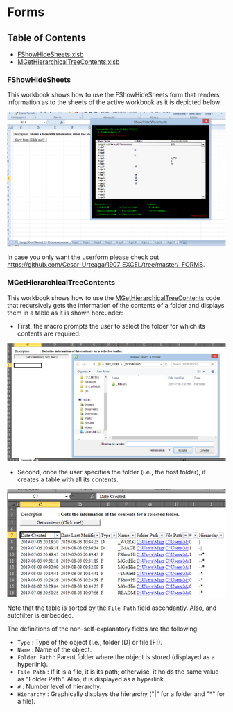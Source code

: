 <!--
  Author: Cesar Raul Urteaga-Reyesvera.
-->

# Forms

## Table of Contents

-   [FShowHideSheets.xlsb](#fshowhidesheets)
-   [MGetHierarchicalTreeContents.xlsb](#mgethierarchicaltreecontents)

### FShowHideSheets

This workbook shows how to use the FShowHideSheets form that renders information as to the sheets of the active workbook as it is depicted below:

<img src="_IMAGES\FShowHideSheets.png">

In case you only want the userform please check out <a href="https://github.com/Cesar-Urteaga/1907_EXCEL/tree/master/_FORMS" target="_blank">https://github.com/Cesar-Urteaga/1907_EXCEL/tree/master/_FORMS</a>.

### MGetHierarchicalTreeContents

This workbook shows how to use the <a href="https://github.com/Cesar-Urteaga/1907_EXCEL/blob/master/_CODES/MGetHierarchicalTreeContents.bas" target="_blank">MGetHierarchicalTreeContents</a> code that recursively gets the information of the contents of a folder and displays them in a table as it is shown hereunder:

* First, the macro prompts the user to select the folder for which its contents are required.
<img src="_IMAGES\MGetHierarchicalTreeContents_01.png">

* Second, once the user specifies the folder (i.e., the host folder), it creates a table with all its contents.
<img src="_IMAGES\MGetHierarchicalTreeContents_02.png">

Note that the table is sorted by the `File Path` field ascendantly.  Also, and autofilter is embedded.

The definitions of the non-self-explanatory fields are the following:

 * `Type`         : Type of the object (i.e., folder [D] or file [F]).
 * `Name`         : Name of the object.
 * `Folder Path`  : Parent folder where the object is stored (displayed as a hyperlink).
 * `File Path`    : If it is a file, it is its path; otherwise, it holds the same value as "Folder Path". Also, it is displayed as a hyperlink.
 * `#`            : Number level of hierarchy.
 * `Hierarchy`    : Graphically displays the hierarchy ("|" for a folder and "\*" for a file).


